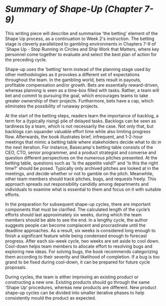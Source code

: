 # _Summary of Shape-Up (Chapter 7-9)_


This writing piece will describe and summarise 'the betting' element of the Shape Up process, as a continuation to Week 2's instruction. The betting stage is cleverly parallelized to gambling environments in Chapters 7-9 of 'Shape Up - Stop Running in Circles and Ship Work that Matters, where key personnel come together to evaluate and select the best plan of action for the preceding cycle.

Shape-up uses the ‘betting’ term instead of the planning stage used by other methodologies as it provokes a different set of expectations throughout the team. In the gambling world, bets result in payouts, profitable compensation and/or growth. Bets are essentially reward-driven, whereas planning is seen as a time-box filled with tasks. Rather, a team will bet and commit to pursuing the goal, which encourages teams to take greater ownership of their projects. Furthermore, bets have a cap, which eliminates the possibility of runaway projects.
 
At the start of the betting steps, readers learn the importance of backlog, a term for a (typically rising) pile of delayed tasks. Backlogs can be seen as tardiness by a team, which is not necessarily the case. Not only that, but backlogs can squander valuable effort time while also limiting progress flow.
Afterwards, the book illustrates brief, infrequent, and 1-2-hour meetings that mimic a betting table where stakeholders decide what to do in the next iteration. For instance, Basecamp's betting table consists of the CEO, CTO, senior programmer, and a product strategist and converse and question different perspectives on the numerous pitches presented. At the betting table, questions such as 'Is the appetite valid?' and 'Is this the right time?' should be posed. Typically only archived pitches are looked at in the meetings, and decide whether or not to gamble on the pitch. 
Meanwhile, other team members should track pitches, bugs, and requests freely. This approach spreads out responsibility candidly among departments and individuals to examine what is essential to them and focus on it with suitable efforts.
 
In the preparation for subsequent shape-up cycles, there are important components that must be clarified. The calculated length of the cycle’s efforts should last approximately six weeks, during which the team members should be able to see the end. In a lengthy cycle, the author suggests people can become complacent and procrastinate until the deadline approaches. As a result, six weeks is considered long enough to finish a significant feature while being condensed enough to forecast progress.
After each six-week cycle, two weeks are set aside to cool down. Cool-down helps team members to allocate effort to resolving bugs and exploring new ideas. For solving bugs, the book recommends categorizing them according to their severity and likelihood of completion. If a bug is too grand to be fixed during cool-down, it can be prepared for future cycle proposals.

 
During cycles, the team is either improving an existing product or constructing a new one. Existing products should go through the same ‘Shape Up’ procedures, whereas new products are different. New product shape-up cycles can be divided into smaller iterative phases to help consistently mould the product as expected. 
